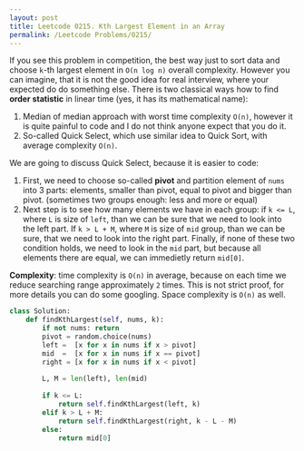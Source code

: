 ```yaml
---
layout: post
title: Leetcode 0215. Kth Largest Element in an Array
permalink: /Leetcode Problems/0215/
---
```


If you see this problem in competition, the best way just to sort data and choose `k`-th largest element in `O(n log n)` overall complexity. However you can imagine, that it is not the good idea for real interview, where your expected do do something else. There is two classical ways how to find **order statistic** in linear time (yes, it has its mathematical name):

1. Median of median approach with worst time complexity `O(n)`, however it is quite painful to code and I do not think anyone expect that you do it.
2. So-called Quick Select, which use similar idea to Quick Sort, with average complexity `O(n)`.

We are going to discuss Quick Select, because it is easier to code:

1. First, we need to choose so-called **pivot** and partition element of `nums` into 3 parts: elements, smaller than pivot, equal to pivot and bigger than pivot. (sometimes two groups enough: less and more or equal)
2. Next step is to see how many elements we have in each group: if `k <= L`, where `L` is size of `left`, than we can be sure that we need to look into the left part. If `k > L + M`, where `M` is size of `mid` group, than we can be sure, that we need to look into the right part. Finally, if none of these two condition holds, we need to look in the `mid` part, but because all elements there are equal, we can immedietly return `mid[0]`.

**Complexity**: time complexity is `O(n)` in average, because on each time we reduce searching range approximately `2` times. This is not strict proof, for more details you can do some googling. Space complexity is `O(n)` as well.

```python
class Solution:
    def findKthLargest(self, nums, k):
        if not nums: return
        pivot = random.choice(nums)
        left =  [x for x in nums if x > pivot]
        mid  =  [x for x in nums if x == pivot]
        right = [x for x in nums if x < pivot]
        
        L, M = len(left), len(mid)
        
        if k <= L:
            return self.findKthLargest(left, k)
        elif k > L + M:
            return self.findKthLargest(right, k - L - M)
        else:
            return mid[0]
```